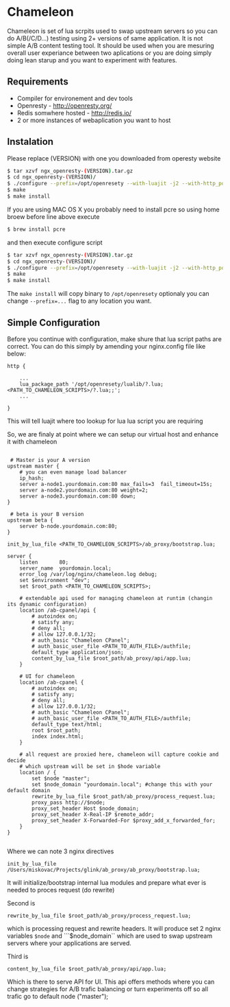 # Chameleon

Chameleon is set of lua scrpits used to swap upstream servers so you can do A/B(/C/D...) testing using 2+ versions of same application. It is not simple A/B content testing tool. It should be used when you are mesuring overall user experiance between two aplications or you are doing simply doing lean starup and you want to experiment with features.

## Requirements

* Compiler for environement and dev tools 
* Openresty - http://openresty.org/
* Redis somwhere hosted - http://redis.io/
* 2 or more instances of webaplication you want to host

## Instalation

Please replace (VERSION) with one you downloaded from operesty website

```bash
$ tar xzvf ngx_openresty-(VERSION).tar.gz
$ cd ngx_openresty-(VERSION)/
$ ./configure --prefix=/opt/openresety --with-luajit -j2 --with-http_postgres_module --with-http_iconv_module --with-http_geoip_module --with-google_perftools_module
$ make
$ make install
```

If you are using MAC OS X you probably need to install pcre so using home broew before line above execute

```bash
$ brew install pcre
```

and then execute configure script

```bash
$ tar xzvf ngx_openresty-(VERSION).tar.gz
$ cd ngx_openresty-(VERSION)/
$ ./configure --prefix=/opt/openresety --with-luajit -j2 --with-http_postgres_module --with-http_iconv_module --with-http_geoip_module --with-google_perftools_module --with-cc-opt="-I/usr/local/Cellar/pcre/8.33/include" --with-ld-opt="-L/usr/local/Cellar/pcre/8.33/lib"
$ make
$ make install

```

The ```make install``` will copy binary to ```/opt/openresety``` optionaly you can change ```--prefix=...``` flag to any location you want.

## Simple Configuration

Before you continue with configuration, make shure that lua script paths are correct. You can do this simply by amending your nginx.config file like below:

```
http {
    
    ...
    lua_package_path '/opt/openresety/lualib/?.lua;<PATH_TO_CHAMELEON_SCRIPTS>/?.lua;;';
    ...

}
```

This will tell luajit where too lookup for lua lua script you are requiring

So, we are finaly at point where we can setup our virtual host and enhance it with chameleon

```nginx

 # Master is your A version
upstream master {
    # you can even manage load balancer
    ip_hash;
    server a-node1.yourdomain.com:80 max_fails=3  fail_timeout=15s;
    server a-node2.yourdomain.com:80 weight=2;
    server a-node3.yourdomain.com:80 down;
}

 # beta is your B version
upstream beta {
    server b-node.yourdomain.com:80;
}

init_by_lua_file <PATH_TO_CHAMELEON_SCRIPTS>/ab_proxy/bootstrap.lua;

server {
    listen       80;
    server_name  yourdomain.local;
    error_log /var/log/nginx/chameleon.log debug;
    set $environment "dev";
    set $root_path <PATH_TO_CHAMELEON_SCRIPTS>;

    # extendable api used for managing chameleon at runtim (changin its dynamic configuration)
    location /ab-cpanel/api {
        # autoindex on;  
        # satisfy any;
        # deny all;
        # allow 127.0.0.1/32;
        # auth_basic "Chameleon CPanel";
        # auth_basic_user_file <PATH_TO_AUTH_FILE>/authfile;
        default_type application/json;
        content_by_lua_file $root_path/ab_proxy/api/app.lua;
    }

    # UI for chameleon
    location /ab-cpanel {
        # autoindex on;  
        # satisfy any;
        # deny all;
        # allow 127.0.0.1/32;
        # auth_basic "Chameleon CPanel";
        # auth_basic_user_file <PATH_TO_AUTH_FILE>/authfile;
        default_type text/html;
        root $root_path;
        index index.html;
    }
    
    # all request are proxied here, chameleon will capture cookie and decide 
    # which upstream will be set in $hode variable
    location / {
        set $node "master";
        set $node_domain "yourdomain.local"; #change this with your default domain
        rewrite_by_lua_file $root_path/ab_proxy/process_request.lua;
        proxy_pass http://$node;
        proxy_set_header Host $node_domain;
        proxy_set_header X-Real-IP $remote_addr;
        proxy_set_header X-Forwarded-For $proxy_add_x_forwarded_for;
    }   
}


```

Where we can note 3 nginx directives

``` init_by_lua_file /Users/miskovac/Projects/glink/ab_proxy/ab_proxy/bootstrap.lua; ```

It will initialize/bootstrap internal lua modules and prepare what ever is needed to proces request (do rewrite)

Second is 

``` rewrite_by_lua_file $root_path/ab_proxy/process_request.lua; ```

which is processing request and rewrite headers. It will produce set 2 nginx variables ```$node``` and ```$node_domain`` which are used to swap upstream servers where your applications are served.

Third is

```content_by_lua_file $root_path/ab_proxy/api/app.lua;```

Which is there to serve API for UI. This api offers methods where you can change strategies for A/B trafic balancing or turn experiments off so all trafic go to default node ("master");

